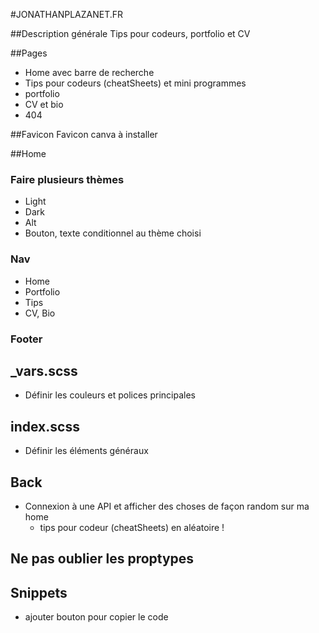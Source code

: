 #JONATHANPLAZANET.FR

##Description générale
Tips pour codeurs, portfolio et CV

##Pages

- Home avec barre de recherche
- Tips pour codeurs (cheatSheets) et mini programmes
- portfolio
- CV et bio
- 404

##Favicon
Favicon canva à installer

##Home

### Faire plusieurs thèmes
- Light
- Dark
- Alt
- Bouton, texte conditionnel au thème choisi

### Nav

- Home
- Portfolio
- Tips
- CV, Bio

### Footer

## _vars.scss
- Définir les couleurs et polices principales
## index.scss
- Définir les éléments généraux

## Back
- Connexion à une API et afficher des choses de façon random sur ma home
    - tips pour codeur (cheatSheets) en aléatoire !

## Ne pas oublier les proptypes

## Snippets
- ajouter bouton pour copier le code
